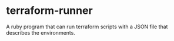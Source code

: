 # terraform-runner
A ruby program that can run terraform scripts with a JSON file that describes the environments.
